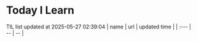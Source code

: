 # Today I Learn 
TIL list updated at 2025-05-27 02:39:04
| name | url | updated time |
| :--- | -- | -- |
